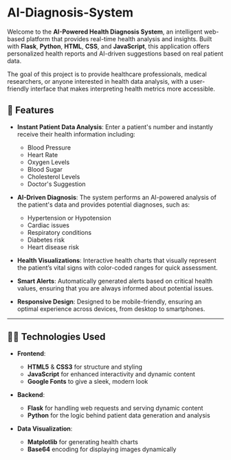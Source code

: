# AI-Diagnosis-System


Welcome to the **AI-Powered Health Diagnosis System**, an intelligent web-based platform that provides real-time health analysis and insights. Built with **Flask**, **Python**, **HTML**, **CSS**, and **JavaScript**, this application offers personalized health reports and AI-driven suggestions based on real patient data.

The goal of this project is to provide healthcare professionals, medical researchers, or anyone interested in health data analysis, with a user-friendly interface that makes interpreting health metrics more accessible.

## 🚀 Features

- **Instant Patient Data Analysis**: Enter a patient's number and instantly receive their health information including:
    - Blood Pressure
    - Heart Rate
    - Oxygen Levels
    - Blood Sugar
    - Cholesterol Levels
    - Doctor's Suggestion

- **AI-Driven Diagnosis**: The system performs an AI-powered analysis of the patient's data and provides potential diagnoses, such as:
    - Hypertension or Hypotension
    - Cardiac issues
    - Respiratory conditions
    - Diabetes risk
    - Heart disease risk

- **Health Visualizations**: Interactive health charts that visually represent the patient’s vital signs with color-coded ranges for quick assessment.

- **Smart Alerts**: Automatically generated alerts based on critical health values, ensuring that you are always informed about potential issues.

- **Responsive Design**: Designed to be mobile-friendly, ensuring an optimal experience across devices, from desktop to smartphones.

---

## 🧑‍💻 Technologies Used

- **Frontend**:
    - **HTML5** & **CSS3** for structure and styling
    - **JavaScript** for enhanced interactivity and dynamic content
    - **Google Fonts** to give a sleek, modern look

- **Backend**:
    - **Flask** for handling web requests and serving dynamic content
    - **Python** for the logic behind patient data generation and analysis

- **Data Visualization**:
    - **Matplotlib** for generating health charts
    - **Base64** encoding for displaying images dynamically


